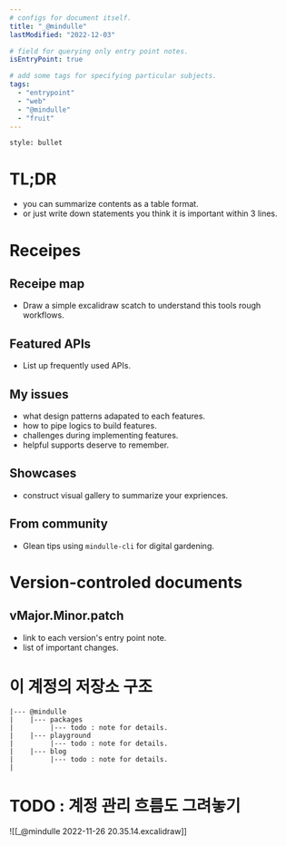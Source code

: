 ```yaml
---
# configs for document itself.
title: "_@mindulle"
lastModified: "2022-12-03"

# field for querying only entry point notes.
isEntryPoint: true

# add some tags for specifying particular subjects.
tags:
  - "entrypoint"
  - "web"
  - "@mindulle"
  - "fruit"
---
```

```toc
style: bullet
```

# TL;DR
- you can summarize contents as a table format.
- or just write down statements you think it is important within 3 lines.

# Receipes
## Receipe map
- Draw a simple excalidraw scatch to understand this tools rough workflows.

## Featured APIs
- List up frequently used APIs.

## My issues
- what design patterns adapated to each features.
- how to pipe logics to build features.
- challenges during implementing features.
- helpful supports deserve to remember.

## Showcases
- construct visual gallery to summarize your expriences.

## From community
- Glean tips using `mindulle-cli` for digital gardening.

# Version-controled documents
## vMajor.Minor.patch
- link to each version's entry point note.
- list of important changes.


# 이 계정의 저장소 구조
```
|--- @mindulle
|    |--- packages
|         |--- todo : note for details.  
|    |--- playground
|         |--- todo : note for details.
|    |--- blog
|         |--- todo : note for details.
|
```


# TODO : 계정 관리 흐름도 그려놓기
![[_@mindulle 2022-11-26 20.35.14.excalidraw]]